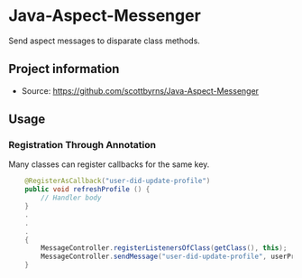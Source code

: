 # Java-Aspect-Messenger

Send aspect messages to disparate class methods.

## Project information

* Source: https://github.com/scottbyrns/Java-Aspect-Messenger

## Usage

### Registration Through Annotation

Many classes can register callbacks for the same key.

```java
    @RegisterAsCallback("user-did-update-profile")
    public void refreshProfile () {
        // Handler body
    }
    .
    .
    .
    {
        MessageController.registerListenersOfClass(getClass(), this);
        MessageController.sendMessage("user-did-update-profile", userProfileEntity);
    }    
```
